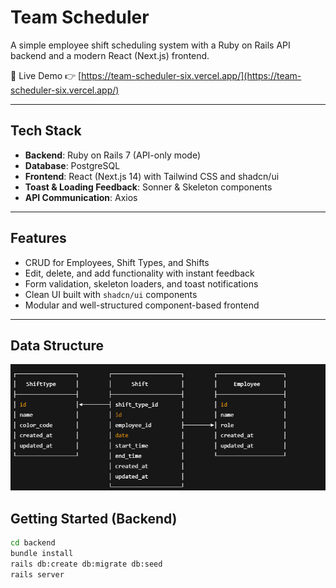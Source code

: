 # Team Scheduler

A simple employee shift scheduling system with a Ruby on Rails API backend and a modern React (Next.js) frontend.

🔗 Live Demo
👉 [https://team-scheduler-six.vercel.app/](https://team-scheduler-six.vercel.app/)

---

## Tech Stack

- **Backend**: Ruby on Rails 7 (API-only mode)
- **Database**: PostgreSQL
- **Frontend**: React (Next.js 14) with Tailwind CSS and shadcn/ui
- **Toast & Loading Feedback**: Sonner & Skeleton components
- **API Communication**: Axios

---

## Features

- CRUD for Employees, Shift Types, and Shifts
- Edit, delete, and add functionality with instant feedback
- Form validation, skeleton loaders, and toast notifications
- Clean UI built with `shadcn/ui` components
- Modular and well-structured component-based frontend

---

## Data Structure

![team-scheduler-data-structure](./assets/image.png)

## Getting Started (Backend)

```bash
cd backend
bundle install
rails db:create db:migrate db:seed
rails server
```
